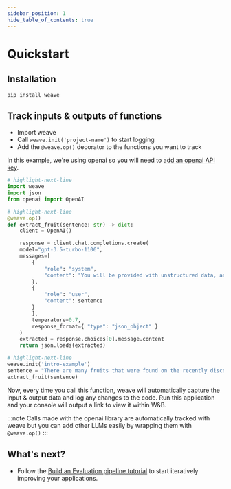 ```yaml
---
sidebar_position: 1
hide_table_of_contents: true
---
```


# Quickstart

## Installation

`pip install weave`

## Track inputs & outputs of functions

- Import weave
- Call `weave.init('project-name')` to start logging
- Add the `@weave.op()` decorator to the functions you want to track

In this example, we're using openai so you will need to [add an openai API key](https://platform.openai.com/docs/quickstart/step-2-setup-your-api-key).

```python
# highlight-next-line
import weave
import json
from openai import OpenAI

# highlight-next-line
@weave.op()
def extract_fruit(sentence: str) -> dict:
    client = OpenAI()

    response = client.chat.completions.create(
    model="gpt-3.5-turbo-1106",
    messages=[
        {
            "role": "system",
            "content": "You will be provided with unstructured data, and your task is to parse it one JSON dictionary with fruit, color and flavor as keys."
        },
        {
            "role": "user",
            "content": sentence
        }
        ],
        temperature=0.7,
        response_format={ "type": "json_object" }
    )
    extracted = response.choices[0].message.content
    return json.loads(extracted)

# highlight-next-line
weave.init('intro-example')
sentence = "There are many fruits that were found on the recently discovered planet Goocrux. There are neoskizzles that grow there, which are purple and taste like candy."
extract_fruit(sentence)
```

Now, every time you call this function, weave will automatically capture the input & output data and log any changes to the code. 
Run this application and your console will output a link to view it within W&B.

:::note
Calls made with the openai library are automatically tracked with weave but you can add other LLMs easily by wrapping them with `@weave.op()`
:::

## What's next?

- Follow the [Build an Evaluation pipeline tutorial](/tutorial-eval) to start iteratively improving your applications.
